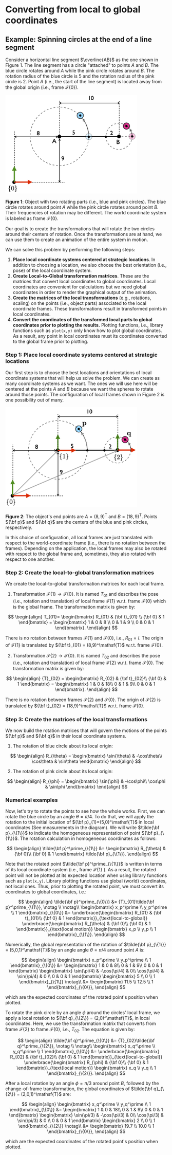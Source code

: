 # Converting from local to global coordinates


## **Example**: Spinning circles at the end of a line segment

Consider a horizontal line segment $\overline{AB}$ as the one shown in Figure 1. The line segment has a circle "attached" to points $A$ and $B$. The blue circle rotates around $A$ while the pink circle rotates around $B$. The rotation radius of the blue circle is 5 and the rotation radius of the pink circle is 2. Point $A$ (i.e., the start of the line segment) is located away from the global origin (i.e., frame ${\mathcal F}\{0\}$). 

<img src="./object.png" alt="object" style="zoom:40%;" />

**Figure 1**: Object with two rotating parts (i.e., blue and pink circles). The blue circle rotates around point $A$ while the pink circle rotates around point $B$. Their frequencies of rotation may be different. The world coordinate system is labeled as frame ${\mathcal F}\{0\}$.

Our goal is to create the transformations that will rotate the two circles around their centers of rotation. Once the transformations are at hand, we can use them to create an animation of the entire system in motion. 

We can solve this problem by performing the following steps: 

1. **Place local coordinate systems centered at strategic locations**. In addition to choosing a location, we also choose the best orientation (i.e., pose) of the local coordinate system. 
2. **Create Local-to-Global transformation matrices**. These are the matrices that convert local coordinates to global coordinates. Local coordinates are convenient for calculations but we need global coordinates in order to render the graphical output of the animation. 
3. **Create the matrices of the local transformations** (e.g., rotations, scaling) on the points (i.e., object parts) associated to the local coordinate frames. These transformations result in transformed points in local coordinates. 
4. **Convert the coordinates of the transformed local parts to global coordinates prior to plotting the results.**  Plotting functions, i.e., library functions such as `plot(x,y)` only know how to plot global coordinates. As a result, any point in local coordinates must its coordinates converted to the global frame prior to plotting. 

### Step 1: Place local coordinate systems centered at strategic locations

Our first step is to choose the best locations and orientations of local coordinate systems that will help us solve the problem. We can create as many coordinate systems as we want. The ones we will use here will be centered at the points $A$ and $B$ because we want the spheres to rotate around those points. The configuration of local frames shown in Figure 2 is one possibility out of many. 

<img src="./object_systems.png" alt="object_systems" style="zoom:40%;" />

**Figure 2**: The object's end points are $A = (8,9)^\mathsf{T}$ and $B = (18,9)^\mathsf{T}$.  Points ${\bf p}$ and ${\bf q}$ are the centers of the blue and pink circles, respectively.

In this choice of configuration, all local frames are just translated with respect to the world-coordinate frame (i.e., there is no rotation between the frames). Depending on the application, the local frames may also be rotated with respect to the global frame and, sometimes, they also rotated with respect to one another. 

### Step 2: Create the local-to-global transformation matrices

We create the local-to-global transformation matrices for each local frame. 

1. Transformation ${\mathcal F}\{1\} \rightarrow {\mathcal F}\{0\}$. It is named $T_{01}$ and describes the pose (i.e., rotation and translation) of local frame ${\mathcal F}\{1\}$ w.r.t. frame ${\mathcal F}\{0\}$ which is the global frame. The transformation matrix is given by:

$$
\begin{align}
   T_{01}=
   \begin{bmatrix}
       R_{01}  & {\bf t}_{01} \\
       {\bf 0} &  1
   \end{bmatrix} =
   \begin{bmatrix}
         1 & 0 & 8 \\
         0 & 1 & 9 \\
         0 & 0 & 1
   \end{bmatrix}.
 \end{align}
$$

There is no rotation between frames ${\mathcal F}\{1\}$ and ${\mathcal F}\{0\}$, i.e., $R_{01}=I$. The origin of  ${\mathcal F}\{1\}$ is translated by ${\bf t}_{01} = (8,9)^\mathsf{T}$ w.r.t. frame ${\mathcal F}\{ 0 \}$.

2. Transformation ${\mathcal F}\{2\} \rightarrow {\mathcal F}\{0\}$. It is named $T_{02}$ and describes the pose (i.e., rotation and translation) of local frame ${\mathcal F}\{2\}$ w.r.t. frame ${\mathcal F}\{0\}$. The transformation matrix is given by:

$$
\begin{align}
	{T}_{02} =  
  \begin{bmatrix}   
    	R_{02} & {\bf t}_{02}\\
    	{\bf 0} &  1 
   \end{bmatrix}  = 
  \begin{bmatrix}   
    	1 & 0 & 18\\    
    	0 & 1 & 9\\      
    	0 & 0 & 1 
   \end{bmatrix}.
 \end{align}
$$

There is no rotation between frames ${\mathcal F}\{2\}$ and ${\mathcal F}\{0\}$. The origin of  ${\mathcal F}\{2\}$ is translated by ${\bf t}_{02} = (18,9)^\mathsf{T}$ w.r.t. frame ${\mathcal F}\{0\}$.

### Step 3: Create the matrices of the local transformations

We now build the rotation matrices that will govern the motions of the points  ${\bf p}$ and  ${\bf q}$  in their local coordinate systems. 

1. The rotation of blue circle about its local origin:

$$
\begin{align}
	R_{\theta} = 
	  \begin{bmatrix}   
    	\sin{\theta} & -\cos\theta\\      
    	\cos\theta &  \sin\theta 
   \end{bmatrix}  
 \end{align}
$$

2. The rotation of pink circle about its local origin:

$$
\begin{align}
	R_{\phi} = 
	  \begin{bmatrix}   
    	\sin{\phi} & -\cos\phi\\      
    	\cos\phi &  \sin\phi 
   \end{bmatrix}  
 \end{align}
$$

### Numerical examples

Now, let's try to rotate the points to see how the whole works. First, we can rotate the blue circle by an angle $\theta=\pi/4$. To do that, we will apply the rotation to the initial location of ${\bf p}_{1}=(5,0)^\mathsf{T}$ 
in local coordinates (See measurements in the diagram). We will write $\tilde{\bf p}_{\{1\}}$ 
to indicate the homogeneous representation of point  ${\bf p}_{\{1\}}$. 
The rotation calculation in homogeneous coordinates as follows: 

$$
\begin{align}
	\tilde{\bf p}^\prime_{\{1\}} 
	&= 
	  \begin{bmatrix}   
    	R_{\theta} & {\bf 0}\\      
    	{\bf 0} &  1 
   \end{bmatrix} 
   \tilde{\bf p}_{\{1\}}.
 \end{align}
$$

Note that the rotated point  $\tilde{\bf p}^\prime_{\{1\}}$ is written in terms of its local coordinate system (i.e., frame ${\mathcal F}\{1\}$ ). As a result, the rotated point will not be plotted at its expected location when using library functions such as `plot(x,y)`. Library plotting functions use global (world) coordinates, not local ones. Thus, prior to plotting the rotated point, we must convert its coordinates to global coordinates, i.e.: 

$$
\begin{align}
	\tilde{\bf p}^\prime_{\{0\}} &= {T}_{01}\tilde{\bf p}^\prime_{\{1\}}, \notag \\ \notag\\
  \begin{bmatrix}    
  x_p^\prime \\     
  y_p^\prime \\    
  1 
  \end{bmatrix}_{\{0\}}
&=
	 \underbrace{\begin{bmatrix}       
	      R_{01} & {\bf t}_{01}\\ 
        {\bf 0} &  1   
    \end{bmatrix}}_{\text{local-to-global}} 
	  \underbrace{\begin{bmatrix}   
    	R_{\theta} & {\bf 0}\\      
    	{\bf 0} &  1 
   \end{bmatrix}}_{\text{local motion}}  
	\begin{bmatrix}
	  x_p \\ 
	  y_p \\
	  1
  \end{bmatrix}_{\{1\}}.
 \end{align}
$$

Numerically, the global representation of the rotation of $\tilde{\bf p}_{\{1\}} = (5,0,1)^\mathsf{T}$ by an angle angle $\theta = \pi/4$ around point $A$ is:

$$
\begin{align}
  \begin{bmatrix}    
  x_p^\prime \\     
  y_p^\prime \\    
  1 
  \end{bmatrix}_{\{0\}}
&=
 \begin{bmatrix}       
 1 & 0 & 8\\        
 0 & 1 & 9\\         
 0 & 0 & 1   
 \end{bmatrix}	  
 \begin{bmatrix}   
    \sin(\pi/4) & -\cos(\pi/4)  & 0\\      
    \cos(\pi/4) & \sin(\pi/4)  & 0 \\
    	        0 &      0        & 1    
   \end{bmatrix}    
	\begin{bmatrix}
	  5 \\ 
	  0 \\
	  1
  \end{bmatrix}_{\{1\}}   \notag\\
&= 
	\begin{bmatrix}
	  11.5 \\ 
	  12.5 \\
	  1
  \end{bmatrix}_{\{0\}}, 
\end{align}
$$

which are the expected coordinates of the rotated point's position when plotted. 

To rotate the pink circle by an angle $\phi$ around the circles' local frame, we apply a local rotation to ${\bf q}_{\{2\}} = (2,0)^\mathsf{T}$, in local coordinates. Here, we use the transformation matrix that converts from frame ${\mathcal F}\{2\}$ to frame ${\mathcal F}\{0\}$, i.e., $T_{02}$. The equation is given by:  

$$
\begin{align}
	\tilde{\bf q}^\prime_{\{0\}} &= {T}_{02}\tilde{\bf q}^\prime_{\{2\}}, \notag \\ \notag\\
  \begin{bmatrix}    
  x_q^\prime \\     
  y_q^\prime \\    
  1 
  \end{bmatrix}_{\{0\}}
&=
	 \underbrace{\begin{bmatrix}       
	      R_{02} & {\bf t}_{02}\\ 
        {\bf 0} &  1   
    \end{bmatrix}}_{\text{local-to-global}} 
	  \underbrace{\begin{bmatrix}   
    	R_{\phi} & {\bf 0}\\      
    	{\bf 0} &  1 
   \end{bmatrix}}_{\text{local motion}}  
	\begin{bmatrix}
	  x_q \\ 
	  y_q \\
	  1
  \end{bmatrix}_{\{2\}}.
 \end{align}
$$

After a local rotation by an angle $\phi = \pi/3$ around point $B$, followed by the change-of-frame transformation, the global coordinates of $\tilde{\bf q}_{\{2\}} = (2,0,1)^\mathsf{T}$ are:

$$
\begin{align}
  \begin{bmatrix}    
  x_q^\prime \\     
  y_q^\prime \\    
  1 
  \end{bmatrix}_{\{0\}}
&=
 \begin{bmatrix}       
 1 & 0 & 18\\        
 0 & 1 & 9\\         
 0 & 0 & 1   
 \end{bmatrix}	    
\begin{bmatrix}    
	\sin(\pi/3) & -\cos(\pi/3)  & 0\\      
	\cos(\pi/3) & \sin(\pi/3)  & 0 \\          
	0 &    0     & 1    
\end{bmatrix}	\begin{bmatrix}
	  2 \\ 
	  0 \\
	  1
  \end{bmatrix}_{\{2\}}   \notag\\
&= 
	\begin{bmatrix}
	  19.7 \\ 
	  10.0 \\
	  1
  \end{bmatrix}_{\{0\}}, 
\end{align}
$$

which are the expected coordinates of the rotated point's position when plotted. 
